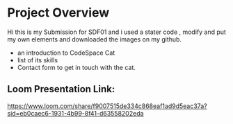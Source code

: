 # Project Overview
Hi this is my Submission for SDF01 and i used a stater code ,
modify and put my own elements and downloaded the images on my github.
- an introduction to CodeSpace Cat
- list of its skills
- Contact form to get in touch with the cat.

## Loom Presentation Link:
https://www.loom.com/share/f9007515de334c868eaf1ad9d5eac37a?sid=eb0caec6-1931-4b99-8f41-d63558202eda
